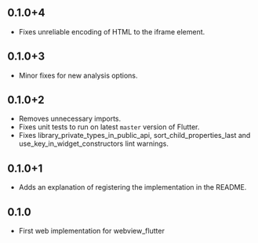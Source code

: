 ## 0.1.0+4

- Fixes unreliable encoding of HTML to the iframe element.

## 0.1.0+3

- Minor fixes for new analysis options.

## 0.1.0+2

- Removes unnecessary imports.
- Fixes unit tests to run on latest `master` version of Flutter.
- Fixes library_private_types_in_public_api, sort_child_properties_last and use_key_in_widget_constructors
  lint warnings.

## 0.1.0+1

- Adds an explanation of registering the implementation in the README.

## 0.1.0

- First web implementation for webview_flutter
